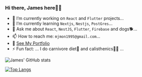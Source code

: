 ### Hi there, James here👋✨

- 🔭 I’m currently working on `React` and `Flutter` projects...
- 🌱 I’m currently learning `Nextjs`, `Nestjs`, `PostGres`...
- 💬 Ask me about `React`, `NestJS`, `Flutter`, `Firebase` and dogs🐕...
- 📫 How to reach me: `mjmon1995@gmail.com`...
- 💼 [See My Portfolio](https://mjmon.github.io/#works)
-  ⚡ Fun fact:  ... I do carnivore diet🍖  and calisthenics💪🏼 ...


![James' GitHub stats](https://github-readme-stats.vercel.app/api?username=mjmon&show_icons=true&theme=gruvbox)

[![Top Langs](https://github-readme-stats.vercel.app/api/top-langs/?username=mjmon&layout=donut)](https://github.com/mjmon/github-readme-stats)
